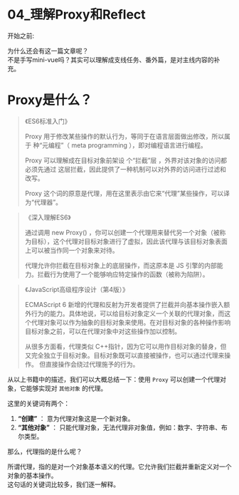# 04_理解Proxy和Reflect

开始之前:

为什么还会有这一篇文章呢？  
不是手写mini-vue吗？其实可以理解成支线任务、番外篇，是对主线内容的补充。

# Proxy是什么？

> 《ES6标准入门》
>
> Proxy 用于修改某些操作的默认行为，等同于在语言层面做出修改，所以属于 种“元编程”（ meta programming ），即对编程语言进行编程。
>
> Proxy 可以理解成在目标对象前架设 个“拦截”层 ，外界对该对象的访问都必须先通过 这层拦截，因此提供了一种机制可以对外界的访问进行过滤和改写。
>
> Proxy 这个词的原意是代理，用在这里表示由它来“代理”某些操作，可以译为“代理器”。


> 《深入理解ES6》
>
> 通过调用 new Proxy() ，你可以创建一个代理用来替代另一个对象（被称为目标），这个代理对目标对象进行了虚拟，因此该代理与该目标对象表面上可以被当作同一个对象来对待。
>
> 代理允许你拦截在目标对象上的底层操作，而这原本是 JS 引擎的内部能力。拦截行为使用了一个能够响应特定操作的函数（被称为陷阱）。


> 《JavaScript高级程序设计（第4版）》
>
> ECMAScript 6
> 新增的代理和反射为开发者提供了拦截并向基本操作嵌入额外行为的能力。具体地说，可以给目标对象定义一个关联的代理对象，而这个代理对象可以作为抽象的目标对象来使用。在对目标对象的各种操作影响目标对象之前，可以在代理对象中对这些操作加以控制。
>
> 从很多方面看，代理类似 C++指针，因为它可以用作目标对象的替身，但又完全独立于目标对象。目标对象既可以直接被操作，也可以通过代理来操作。
> 但直接操作会绕过代理施予的行为。

从以上书籍中的描述，我们可以大概总结一下：使用 `Proxy` 可以创建一个代理对象，它能够实现对 `其他对象` 的代理。

这里的关键词有两个：

1. **“创建”** ： 意为代理对象这是一个新对象。
2. **“其他对象”** ： 只能代理对象，无法代理非对象值，例如：数字、字符串、布尔类型。

那么，代理指的是什么呢？

所谓代理，指的是对一个对象基本语义的代理。它允许我们拦截并重新定义对一个对象的基本操作。  
这句话的关键词比较多，我们逐一解释。
